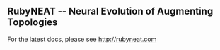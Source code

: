 ## RubyNEAT -- Neural Evolution of Augmenting Topologies

For the latest docs, please see http://rubyneat.com

